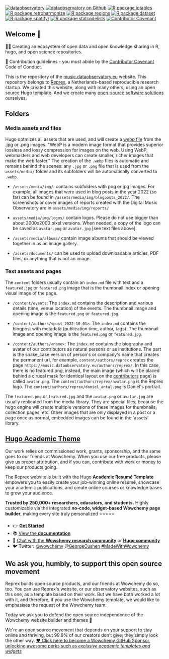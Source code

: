 [![dataobservatory](https://img.shields.io/badge/ecosystem-dataobservatory.eu-3EA135.svg)](https://dataobservatory.eu/)
[![dataobservatory on
Github](https://img.shields.io/badge/github-dataobservatory.eu-6e5494.svg)](https://github.com/dataobservatory-eu/)
[![R package
iotables](https://img.shields.io/badge/R-iotables-4EC0E4.svg)](https://iotables.dataobservatory.eu)
[![R package
retroharmonize](https://img.shields.io/badge/R-retroharmonize-007CBB.svg)](https://iotables.dataobservatory.eu)
[![R package
regions](https://img.shields.io/badge/R-regions-00843A.svg)](https://regions.dataobservatory.eu)
[![R package
dataset](https://img.shields.io/badge/R-dataset-E4007F.svg)](https://dataset.dataobservatory.eu)
[![R package
spotifyr](https://img.shields.io/badge/R-spotifyr-1db954.svg)](https://www.rcharlie.com/spotifyr)
[![R package
statcodelists](https://img.shields.io/badge/R-statcodelists-lightgrey.svg)](https://statcodelists.dataobservatory.eu)
[![Contributor
Covenant](https://img.shields.io/badge/ethics-Contributor%20Covenant-680171.svg)](https://dataobservatory.eu/)

## Welcome 👋

🙋‍♀️ Creating an ecosystem of open data and open knowledge sharing in R, hugo, and open science repositories.

🌈 Contribution guidelines - you must abide by the [Contributor Covenant](https://www.contributor-covenant.org/version/2/1/code_of_conduct/) Code of Conduct.

This is the repository of the [music.dataobservatory.eu](https://music.dataobservatory.eu/) website. This repository belongs to [Reprex](https://reprex.nl/), a Netherlands-based reproducible research startup.  We created this website, along with many others, using an open source Hugo template. And we create many [open-source software solutions](https://reprex.nl/software/) ourselves.

## Folders

### Media assets and files

Hugo optmizes all assets that are used, and will create a [webp file](https://developers.google.com/speed/webp) from the .jpg or .png images.  "WebP is a modern image format that provides superior lossless and lossy compression for images on the web. Using WebP, webmasters and web developers can create smaller, richer images that make the web faster." The creation of the `.webp` files is automatic and remains behind the scenes: any `.jpg` or `.png` file that is used from the `assets/media/` folder and its subfolders will be automatically converted to `.webp`.

- `/assets/media/img/`: contains subfolders with png or jpg images. For example, all images that were used in blog posts in the year 2022 (so far) can be found in `/assets/media/img/blogposts_2022/`. The screenshots or cover images of reports created with the Digital Music Observatory are in `assets/media/img/reports/`

- `assets/media/img/logos/` contain logos.  Please do not use bigger than about 2000x2000 pixel versions.  When needed, a copy of the logo can be saved as `avatar.png` or `avatar.jpg` [see text files above].

- `/assets/media/albums/` contain image albums that should be viewed together in as an image gallery.

- `/assets/documents/` can be used to upload downloadable articles, PDF files, or anything that is not an image. 

### Text assets and pages 
The `content` folders usually contain an `index.md` file with text and a `featured.jpg` or `featured.png` image that is the thumbnail index or opening visual image of the page.

- `/content/events`:  The `index.md` contains the description and various details (time, venue location) of the events. The thumbnail image and opening image is the `featured.png` or `featured.jpg`. 

- `/content/authors/<post_2022-10-01>`: The `index.md` contains the blogpost with metadata (publication time, author, tags).  The thumbnail image and opening image is the `featured.png` or `featured.jpg`. 

- `/content/authors/<name>`:  The `index.md` contains the biography and avatar of our contributors as natural persons or as institutions. The <name> part is the snake_case version of person's or company's name that creates the permanent url, for example, `content/authors/reprex` creates the page `https://music.dataobservatory.eu/authors/reprex/`. In this case, there is no featured.png, instead, the main image (which will be placed behind a cirucal mask for identical layout on the [contributors]() page) is called `avatar.png`.  The `content/authors/reprex/avatar.png` is the Reprex logo. The `content/authors/reprex/daniel_antal.png` is Daniel's portrait.

The `featured.png` or `featured.jpg` and the `avatar.png` or `avatar.jpg` are usually replicated from the media library. They are special files, because the hugo engine will create multiple versions of these images for thumbnails, collection pages, etc. Other images that are only displayed in a post or a page once as normal, embedded images can be found in the 'assets' library.

## [Hugo Academic Theme](https://github.com/wowchemy/starter-hugo-academic)

Our work relies on commissioned work, grants, sponsorship, and the same goes to our friends at Wowchemy.  When you use our free products, please give us proper attribution, and if you can, contribute with work or money to keep our products going. 

The Reprex website is built with the Hugo **Academic Resumé Template** empowers you to easily create your job-winning online resumé, showcase your academic publications, and create online courses or knowledge bases to grow your audience.

️**Trusted by 250,000+ researchers, educators, and students.** Highly customizable via the integrated **no-code, widget-based Wowchemy page builder**, making every site truly personalized ⭐⭐⭐⭐⭐
- 👉 [**Get Started**](https://wowchemy.com/hugo-themes/)
- 📚 [View the **documentation**](https://wowchemy.com/docs/)
- 💬 [Chat with the **Wowchemy research community**](https://discord.gg/z8wNYzb) or [**Hugo community**](https://discourse.gohugo.io)
- 🐦 Twitter: [@wowchemy](https://twitter.com/wowchemy) [@GeorgeCushen](https://twitter.com/GeorgeCushen) [#MadeWithWowchemy](https://twitter.com/search?q=%23MadeWithWowchemy&src=typed_query)
## We ask you, humbly, to support this open source movement

Reprex builds open source products, and our friends at Wowchemy do so, too.  You can use Reprex's website, or our observatory websites, such as this one, as a template based on their work.  But we have both worked a lot with it, and therefore, if you use the Wowchemy template, we would like to emphasises the request of the Wowchemy team:

Today we ask you to defend the open source independence of the Wowchemy website builder and themes 🐧

We're an open source movement that depends on your support to stay online and thriving, but 99.9% of our creators don't give; they simply look the other way. [❤️ Click here to become a Wowchemy GitHub Sponsor, unlocking awesome perks such as _exclusive academic templates and widgets_](https://github.com/sponsors/gcushen)



